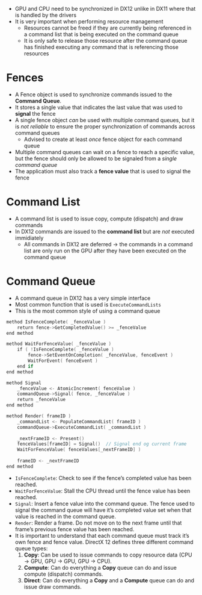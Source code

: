 - GPU and CPU need to be synchronized in DX12 unlike in DX11 where that is handled by the drivers
- It is very important when performing resource management
	- Resources cannot be freed if they are currently being referenced in a command list that is being executed on the command queue
	- It is only safe to release those resource after the command queue has finished executing any command that is referencing those resources

# Fences
- A Fence object is used to synchronize commands issued to the **Command Queue**.
- It stores a single value that indicates the last value that was used to **signal** the fence
- A single fence object *can* be used with multiple command queues, but it is *not reliable* to ensure the proper synchronization of commands across command queues
	- Advised to create at least *once* fence object for each command queue
- Multiple command queues can wait on a fence to reach a specific value, but the fence should only be allowed to be signaled from a *single command queue*
- The application must also track a **fence value** that is used to signal the fence

# Command List
- A command list is used to issue copy, compute (dispatch) and draw commands
- In DX12 commands are issued to the **command list** but are *not* executed immidiately
	- All commands in DX12 are deferred -> the commands in a command list are only run on the GPU after they have been executed on the command queue

# Command Queue
- A command queue in DX12 has a very simple interface
- Most common function that is used is `ExecuteCommandLists`
- This is the most common style of using a command queue
```cpp
method IsFenceComplete( _fenceValue )
    return fence->GetCompletedValue() >= _fenceValue
end method

method WaitForFenceValue( _fenceValue )
    if ( !IsFenceComplete( _fenceValue )
        fence->SetEventOnCompletion( _fenceValue, fenceEvent )
        WaitForEvent( fenceEvent )
    end if
end method

method Signal
    _fenceValue <- AtomicIncrement( fenceValue )
    commandQueue->Signal( fence, _fenceValue )
    return _fenceValue
end method

method Render( frameID )
    _commandList <- PopulateCommandList( frameID )
    commandQueue->ExecuteCommandList( _commandList )
    
    _nextFrameID <- Present()
    fenceValues[frameID] = Signal()  // Signal end og current frame
    WaitForFenceValue( fenceValues[_nextFrameID] )
    
    frameID <- _nextFrameID
end method
```
- `IsFenceComplete`: Check to see if the fence’s completed value has been reached.
- `WaitForFenceValue`: Stall the CPU thread until the fence value has been reached.
- `Signal`: Insert a fence value into the command queue. The fence used to signal the command queue will have it’s completed value set when that value is reached in the command queue.
- `Render`: Render a frame. Do not move on to the next frame until that frame’s previous fence value has been reached.
- It is important to understand that each command queue must track it’s own fence and fence value. DirectX 12 defines three different command queue types:
	1. **Copy**: Can be used to issue commands to copy resource data (CPU -> GPU, GPU -> GPU, GPU -> CPU).
	2. **Compute**: Can do everything a **Copy** queue can do and issue compute (dispatch) commands.
	3. **Direct**: Can do everything a **Copy** and a **Compute** queue can do and issue draw commands.